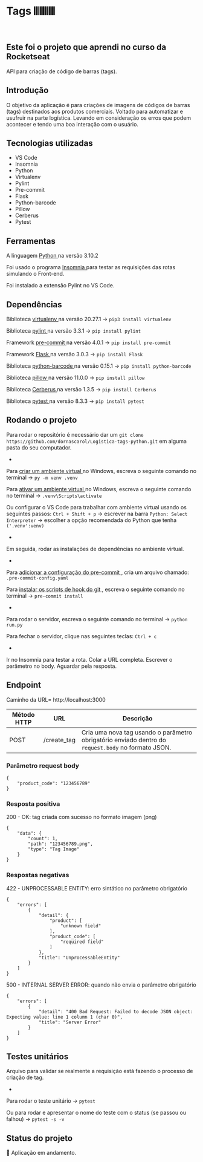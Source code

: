 <h1> Tags 𝄃𝄃𝄂𝄂𝄀𝄁𝄃𝄂𝄂𝄃 </h1>
<br>

## Este foi o projeto que aprendi no curso da Rocketseat
API para criação de código de barras (tags).

## Introdução
O objetivo da aplicação é para criações de imagens de códigos de barras (tags) destinados aos produtos comerciais. Voltado para automatizar e usufruir na parte logística. Levando em consideração os erros que podem acontecer e tendo uma boa interação com o usuário.

## Tecnologias utilizadas
- VS Code
- Insomnia
- Python
- Virtualenv
- Pylint
- Pre-commit
- Flask
- Python-barcode
- Pillow
- Cerberus
- Pytest
  

## Ferramentas
A linguagem <a href= "https://www.python.org/downloads/" target="blank" > Python </a> na versão 3.10.2

Foi usado o programa <a href="https://insomnia.rest/download" target="_blank" > Insomnia </a> para testar as requisições das rotas simulando o Front-end.

Foi instalado a extensão Pylint no VS Code.


## Dependências
Biblioteca <a href= "https://pypi.org/project/virtualenv/" target="_blank" > virtualenv </a> na versão 20.27.1 → `pip3 install virtualenv`

Biblioteca <a href= "https://pypi.org/project/pylint/" target="_blank" > pylint </a> na versão 3.3.1 → `pip install pylint`

Framework <a href= "https://pre-commit.com/#install" target="_blank" > pre-commit </a> na versão 4.0.1 → `pip install pre-commit`

Framework <a href= "https://pypi.org/project/Flask/" target="_blank" > Flask </a> na versão 3.0.3  → `pip install Flask`

Biblioteca <a href= "https://pypi.org/project/python-barcode/" target="_blank" > python-barcode </a> na versão 0.15.1 → `pip install python-barcode` 

Biblioteca <a href= "https://pypi.org/project/pillow/" target="_blank" > pillow </a> na versão 11.0.0 → `pip install pillow` 

Biblioteca <a href= "https://pypi.org/project/Cerberus/" target="_blank" > Cerberus </a> na versão 1.3.5 → `pip install Cerberus` 

Biblioteca <a href= "https://pypi.org/project/pytest/" target="_blank" > pytest </a> na versão 8.3.3 → `pip install pytest` 


## Rodando o projeto
Para rodar o repositório é necessário dar um `git clone https://github.com/dornascarol/Logistica-tags-python.git` em alguma pasta do seu computador.

-

Para <a href= "https://packaging.python.org/en/latest/guides/installing-using-pip-and-virtual-environments/#" target="_blank" >  criar um ambiente virtual </a> no Windows, escreva o seguinte comando no terminal → `py -m venv .venv`

Para <a href= "https://packaging.python.org/en/latest/guides/installing-using-pip-and-virtual-environments/#" target="_blank" >  ativar um ambiente virtual </a> no Windows, escreva o seguinte comando no terminal → `.venv\Scripts\activate`

Ou configurar o VS Code para trabalhar com ambiente virtual usando os seguintes passos: `Ctrl + Shift + p` → escrever na barra `Python: Select Interpreter` → escolher a opção recomendada do Python que tenha `('.venv':venv)`

-

Em seguida, rodar as instalações de dependências no ambiente virtual.

-

Para <a href= "https://pre-commit.com/#install" target="_blank" > adicionar a configuração do pre-commit </a>, cria um arquivo chamado: `.pre-commit-config.yaml`

Para <a href= "https://pre-commit.com/#install" target="_blank" > instalar os scripts de hook do git </a>, escreva o seguinte comando no terminal → `pre-commit install` 

-

Para rodar o servidor, escreva o seguinte comando no terminal → `python run.py`  

Para fechar o servidor, clique nas seguintes teclas: `Ctrl + c`

- 
Ir no Insomnia para testar a rota. Colar a URL completa. Escrever o parâmetro no body. Aguardar pela resposta. 


## Endpoint
<p> Caminho da URL= http://localhost:3000 </p>

| Método HTTP | URL             | Descrição                                                                                             |
| ----------- | --------------  | ------------------------------------------------------------------------------------------------------|
|    POST     | /create_tag     | Cria uma nova tag usando o parâmetro obrigatório enviado dentro do `request.body` no formato JSON.    |

### Parâmetro request body
```
{
	"product_code": "123456789"
}

```

### Resposta positiva
200 - OK: tag criada com sucesso no formato imagem (png)

```
{
	"data": {
		"count": 1,
		"path": "123456789.png",
		"type": "Tag Image"
	}
}

```

### Respostas negativas
422 - UNPROCESSABLE ENTITY: erro sintático no parâmetro obrigatório

```
{
	"errors": [
		{
			"detail": {
				"product": [
					"unknown field"
				],
				"product_code": [
					"required field"
				]
			},
			"title": "UnprocessableEntity"
		}
	]
}

```


500 - INTERNAL SERVER ERROR: quando não envia o parâmetro obrigatório

```
{
	"errors": [
		{
			"detail": "400 Bad Request: Failed to decode JSON object: Expecting value: line 1 column 1 (char 0)",
			"title": "Server Error"
		}
	]
}

```


## Testes unitários
Arquivo para validar se realmente a requisição está fazendo o processo de criação de tag.

-

Para rodar o teste unitário → `pytest` 

Ou para rodar e apresentar o nome do teste com o status (se passou ou falhou) → `pytest -s -v` 


## Status do projeto
:construction: Aplicação em andamento.

